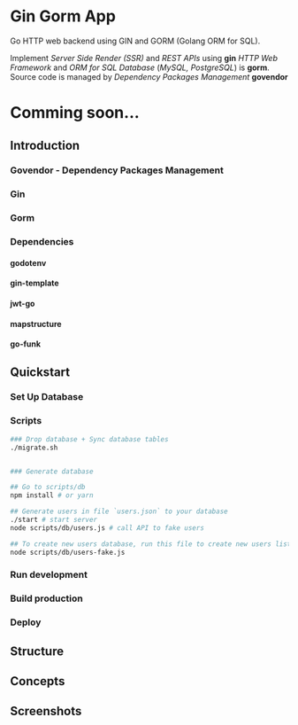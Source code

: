 # Gin Gorm App

Go HTTP web backend using GIN and GORM (Golang ORM for SQL). 

Implement *Server Side Render (SSR)* and *REST APIs* using **gin** *HTTP Web Framework* and *ORM for SQL Database* (*MySQL, PostgreSQL*) is **gorm**. Source code is managed by *Dependency Packages Management* **govendor**


# Comming soon...

## Introduction

### Govendor - Dependency Packages Management

### Gin

### Gorm

### Dependencies

#### godotenv

#### gin-template

#### jwt-go

#### mapstructure

#### go-funk

## Quickstart

### Set Up Database

### Scripts
```bash
### Drop database + Sync database tables
./migrate.sh


### Generate database

## Go to scripts/db
npm install # or yarn

## Generate users in file `users.json` to your database
./start # start server
node scripts/db/users.js # call API to fake users

## To create new users database, run this file to create new users list in file `users.json`
node scripts/db/users-fake.js
```

### Run development

### Build production

### Deploy




## Structure


## Concepts


## Screenshots

